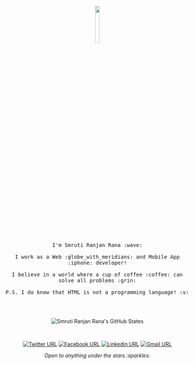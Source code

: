 <p align="center">

  <img src="https://avatars1.githubusercontent.com/u/30388973?s=400&u=56487a484f656d29cd91f3ee5153c6bd5d443457&v=4" width="16%" style="border-radius: 8px">
  <br><br>
  <samp>
    I'm Smruti Ranjan Rana :wave:
    <br><br>
    I work as a Web :globe_with_meridians: and Mobile App :iphone: developer!
    <br><br>
    I believe in a world where a cup of coffee :coffee: can solve all problems :grin:
    <br><br>
    P.S. I do know that HTML is not a programming language! :v:
  </samp>
</p>

<br><br>

<div align="center">

![Smruti Ranjan Rana's GitHub States](https://github-readme-stats.vercel.app/api?username=devsmranjan&show_icons=true&theme=dark)

</div>

<br>

<div align="center">

[![Twitter URL](https://img.shields.io/badge/devsmranjan-blue?style=for-the-badge&labelColor=1ca0f1&logo=twitter&logoColor=white&link=https://twitter.com/devsmranjan)](https://twitter.com/devsmranjan) [![Facebook URL](https://img.shields.io/badge/devsmranjan-4064AD?style=for-the-badge&labelColor=547dd1&logo=facebook&logoColor=white&link=https://www.facebook.com/devsmranjan)](https://www.facebook.com/devsmranjan) [![Linkedin URL](https://img.shields.io/badge/devsmranjan-1ca0f1?style=for-the-badge&labelColor=blue&logo=linkedin&logoColor=white&link=https://www.linkedin.com/in/devsmranjan)](https://www.linkedin.com/in/devsmranjan) [![Gmail URL](https://img.shields.io/badge/smrutiranjan.developer@gmail.com-c14438?style=for-the-badge&labelColor=e85d4f&logo=gmail&logoColor=white&link=mailto:smrutiranjan.developer@gmail.com)](mailto:smrutiranjan.developer@gmail.com)

</div>






<p align="center">
  <i> Open to anything under the stars :sparkles: </i>
</p>